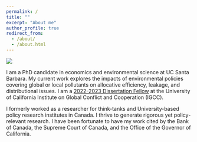 ```yaml
---
permalink: /
title: ""
excerpt: "About me"
author_profile: true
redirect_from: 
  - /about/
  - /about.html
---
```


<!--<img align="right" src="https://vthivierge.github.io/images/Vincent_Thivierge_003.jpg" alt="Photo" style="width: 210px; border-radius: 10px; padding: 8px 8px 8px 8px"/>-->

![](images/calepa_og.jpeg)

I am a PhD candidate in economics and environmental science at UC Santa Barbara. My current work explores the impacts of environmental policies covering global or local pollutants on allocative efficiency, leakage, and distributional issues. I am a <a href="https://ucigcc.org/people/#fellows">2022-2023 Dissertation Fellow</a> at the University of California Institute on Global Conflict and Cooperation (IGCC).  

I formerly worked as a researcher for think-tanks and University-based policy research institutes in Canada. I thrive to generate rigorous yet policy-relevant research. I have been fortunate to have my work cited by the Bank of Canada, the Supreme Court of Canada, and the Office of the Governor of California.  

<!--I published papers and reports on the impacts of carbon pricing on household gasoline consumption, industry competitiveness, and on the distributional implications for households.-->